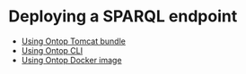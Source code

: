 # Deploying a SPARQL endpoint

* [Using Ontop Tomcat bundle](endpoint-tomcat.md)
* [Using Ontop CLI](endpoint-cli.md)
* [Using Ontop Docker image](endpoint-docker.md)
